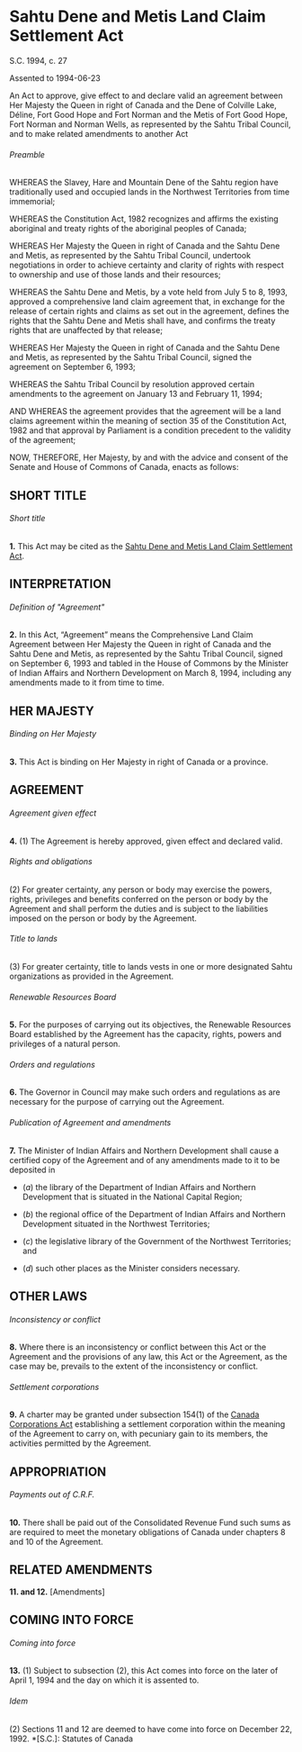 # Sahtu Dene and Metis Land Claim Settlement Act

S.C. 1994, c. 27

Assented to 1994-06-23

An Act to approve, give effect to and declare valid an agreement between Her Majesty the Queen in right of Canada and the Dene of Colville Lake, Déline, Fort Good Hope and Fort Norman and the Metis of Fort Good Hope, Fort Norman and Norman Wells, as represented by the Sahtu Tribal Council, and to make related amendments to another Act

###### Preamble

WHEREAS the Slavey, Hare and Mountain Dene of the Sahtu region have traditionally used and occupied lands in the Northwest Territories from time immemorial;

WHEREAS the Constitution Act, 1982 recognizes and affirms the existing aboriginal and treaty rights of the aboriginal peoples of Canada;

WHEREAS Her Majesty the Queen in right of Canada and the Sahtu Dene and Metis, as represented by the Sahtu Tribal Council, undertook negotiations in order to achieve certainty and clarity of rights with respect to ownership and use of those lands and their resources;

WHEREAS the Sahtu Dene and Metis, by a vote held from July 5 to 8, 1993, approved a comprehensive land claim agreement that, in exchange for the release of certain rights and claims as set out in the agreement, defines the rights that the Sahtu Dene and Metis shall have, and confirms the treaty rights that are unaffected by that release;

WHEREAS Her Majesty the Queen in right of Canada and the Sahtu Dene and Metis, as represented by the Sahtu Tribal Council, signed the agreement on September 6, 1993;

WHEREAS the Sahtu Tribal Council by resolution approved certain amendments to the agreement on January 13 and February 11, 1994;

AND WHEREAS the agreement provides that the agreement will be a land claims agreement within the meaning of section 35 of the Constitution Act, 1982 and that approval by Parliament is a condition precedent to the validity of the agreement;

NOW, THEREFORE, Her Majesty, by and with the advice and consent of the Senate and House of Commons of Canada, enacts as follows:

## SHORT TITLE

###### Short title

**1.** This Act may be cited as the [Sahtu Dene and Metis Land Claim Settlement Act](/canada/eng/acts/S/S-1.5.md).

## INTERPRETATION

###### Definition of "Agreement"

**2.** In this Act, “Agreement” means the Comprehensive Land Claim Agreement between Her Majesty the Queen in right of Canada and the Sahtu Dene and Metis, as represented by the Sahtu Tribal Council, signed on September 6, 1993 and tabled in the House of Commons by the Minister of Indian Affairs and Northern Development on March 8, 1994, including any amendments made to it from time to time.

## HER MAJESTY

###### Binding on Her Majesty

**3.** This Act is binding on Her Majesty in right of Canada or a province.

## AGREEMENT

###### Agreement given effect

**4.** (1) The Agreement is hereby approved, given effect and declared valid.

###### Rights and obligations

(2) For greater certainty, any person or body may exercise the powers, rights, privileges and benefits conferred on the person or body by the Agreement and shall perform the duties and is subject to the liabilities imposed on the person or body by the Agreement.

###### Title to lands

(3) For greater certainty, title to lands vests in one or more designated Sahtu organizations as provided in the Agreement.

###### Renewable Resources Board

**5.** For the purposes of carrying out its objectives, the Renewable Resources Board established by the Agreement has the capacity, rights, powers and privileges of a natural person.

###### Orders and regulations

**6.** The Governor in Council may make such orders and regulations as are necessary for the purpose of carrying out the Agreement.

###### Publication of Agreement and amendments

**7.** The Minister of Indian Affairs and Northern Development shall cause a certified copy of the Agreement and of any amendments made to it to be deposited in

  * (_a_) the library of the Department of Indian Affairs and Northern Development that is situated in the National Capital Region;

  * (_b_) the regional office of the Department of Indian Affairs and Northern Development situated in the Northwest Territories;

  * (_c_) the legislative library of the Government of the Northwest Territories; and

  * (_d_) such other places as the Minister considers necessary.

## OTHER LAWS

###### Inconsistency or conflict

**8.** Where there is an inconsistency or conflict between this Act or the Agreement and the provisions of any law, this Act or the Agreement, as the case may be, prevails to the extent of the inconsistency or conflict.

###### Settlement corporations

**9.** A charter may be granted under subsection 154(1) of the [Canada Corporations Act](/canada/eng/acts/C/C-1.8.md) establishing a settlement corporation within the meaning of the Agreement to carry on, with pecuniary gain to its members, the activities permitted by the Agreement.

## APPROPRIATION

###### Payments out of C.R.F.

**10.** There shall be paid out of the Consolidated Revenue Fund such sums as are required to meet the monetary obligations of Canada under chapters 8 and 10 of the Agreement.

## RELATED AMENDMENTS

**11\. and 12.** [Amendments]

## COMING INTO FORCE

###### Coming into force

**13.** (1) Subject to subsection (2), this Act comes into force on the later of April 1, 1994 and the day on which it is assented to.

###### Idem

(2) Sections 11 and 12 are deemed to have come into force on December 22, 1992.
  *[S.C.]: Statutes of Canada
